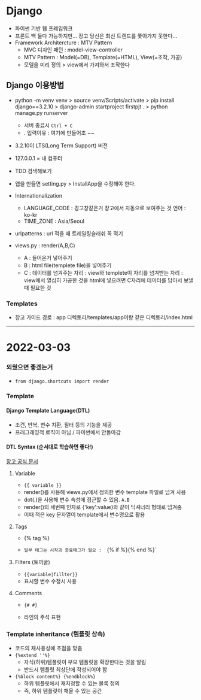 # Django



- 파이썬 기반 웹 프레임워크
- 프론트 백 둘다 가능하지만... 장고 당신은 최신 트렌드를 쫓아가지 못한다...
- Framework Architercture : MTV Pattern
  - MVC 디자인 패턴 : model-view-controller
  - MTV Pattern : Model(=DB), Template(=HTML), View(=조작, 가공)
  - 모델을 미리 정의 > view에서 가져와서 조작한다 



## Django 이용방법

- python -m venv venv > source venv/Scripts/activate > pip install django==3.2.10 > django-admin startproject firstpjt . >  python manage.py runserver
  - 서버 종료시 `Ctrl + C`
  - . 입력이유 : 여기에 만들어조 ~~
- 3.2.10이 LTS(Long Term Support) 버전
- 127.0.0.1 = 내 컴퓨터
- TDD 검색해보기



- 앱을 만들면 setting.py > InstallApp을 수정해야 한다.
- Internationalization
  - LANGUAGE_CODE : 경고창같은거 장고에서 자동으로 보여주는 것 언어 : ko-kr
  - TIME_ZONE : Asia/Seoul



- urlpatterns : url 적을 때 트레일링슬래쉬 꼭 적기
- views.py : render(A,B,C)
  - A : 들어온거 넣어주기
  - B : html file(templete file)을 넣어주기
  - C : 데이터를 넘겨주는 자리 : view와 templete이 자리를 넘겨받는 자리 : view에서 열심히 가공한 것을 html에 넣으려면 C자리에 데이터를 담아서 보낼때 필요한 것

### Templates

- 장고 가이드 경로 : app 디렉토리/templates/app이랑 같은 디렉토리/index.html





---

# 2022-03-03

### 외웠으면 좋겠는거

- `from django.shortcuts import render`



### Template

#### Django Template Language(DTL)

- 조건, 반복, 변수 치환, 필터 등의 기능을 제공
- 프래그래밍적 로직이 아님 / 파이썬에서 안돌아감

#### DTL Syntax (순서대로 학습하면 좋다!)

[장고 공식 문서](https://docs.djangoproject.com/en/3.2/)

1. Variable
   - `{{ variable }}`
   - render()를 사용해 views.py에서 정의한 변수 template 파일로 넘겨 사용
   - dot(.)을 사용해 변수 속성에 접근할 수 있음. `A.B`
   - render()의 세번째 인자로 {'key':value}와 같이 딕셔너리 형태로 넘겨줌
   - 이때 적은 key 문자열이 template에서 변수명으로 활용

2. Tags

   - {% tag %}

   -   `일부 태그는 시작과 종료태그가 필요 :  `{% if %}{% end %}`



3. Filters (토끼굴)
   - `{{variable|fillter}}`
   - 표시할 변수 수정시 사용

4. Comments

   - `{# #}`

   - 라인의 주석 표현

###  Template inheritance (템플릿 상속)

- 코드의 재사용성에 초점을 맞춤
- `{%extend ''%}`
  - 자식(하위)템플릿이 부모 템플릿을 확장한다는 것을 알림
  - 반드시 템플릿 최상단에 작성되어야 함
- `{%block content%} {%endblock%}`
  - 하위 템플릿에서 재지정할 수 있는 블록 정의
  - 즉, 하위 템플릿이 채울 수 있는 공간